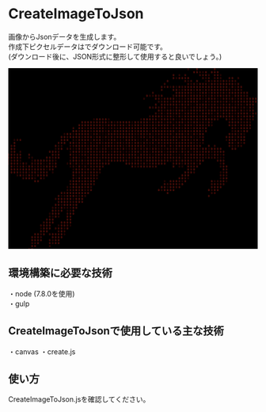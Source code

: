 # CreateImageToJson  
画像からJsonデータを生成します。  
作成下ピクセルデータはでダウンロード可能です。  
(ダウンロード後に、JSON形式に整形して使用すると良いでしょう。)  

![馬](https://github.com/akakuro43/CreateImageToJson/blob/master/src/images/common/make_pixel_horse.jpg "馬")

## 環境構築に必要な技術
・node (7.8.0を使用)  
・gulp  

## CreateImageToJsonで使用している主な技術
・canvas
・create.js

## 使い方
CreateImageToJson.jsを確認してください。
